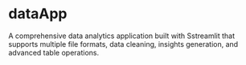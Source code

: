 # dataApp
A comprehensive data analytics application built with Sstreamlit that supports multiple file formats, data cleaning, insights generation, and advanced table operations.
